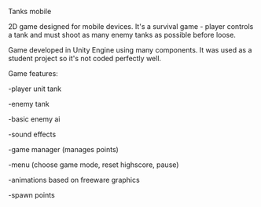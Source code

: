 Tanks mobile

2D game designed for mobile devices. It's a survival game - player controls a tank and  must shoot as many enemy tanks as possible before loose.

Game developed in Unity Engine using many components. It was used as a student project so it's not coded perfectly well.

Game features: 

-player unit tank 

-enemy tank 

-basic enemy ai

-sound effects

-game manager (manages points)

-menu (choose game mode, reset highscore, pause)

-animations based on freeware graphics

-spawn points
